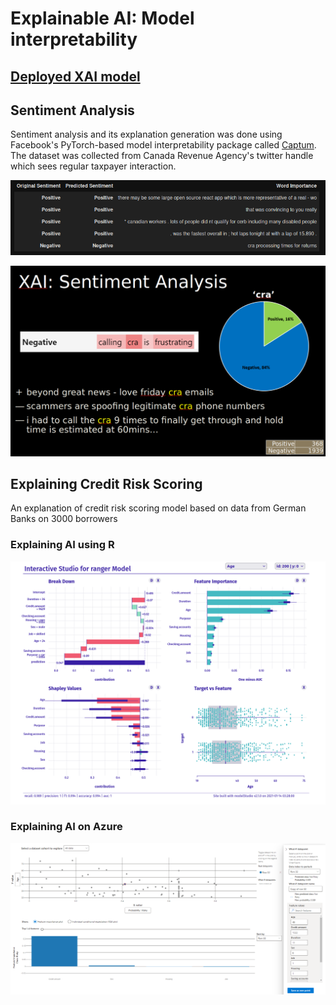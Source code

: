 # Explainable AI: Model interpretability

## **[Deployed XAI model](https://dg1223.github.io/explainable-ai/)**

## Sentiment Analysis
Sentiment analysis and its explanation generation was done using Facebook's PyTorch-based model interpretability package called [Captum](https://captum.ai/). The dataset was collected from Canada Revenue Agency's twitter handle which sees regular taxpayer interaction.

![sentiment analysis](notebooks/sentiment-analysis.png)

![sentiment analysis 2](images/xai-sentiment.png)

## Explaining Credit Risk Scoring
An explanation of credit risk scoring model based on data from German Banks on 3000 borrowers

### Explaining AI using R
![xai-credit-r](images/xai-r.png)

### Explaining AI on Azure
![xai-credit-azure](images/xai-credit-azure.png)

